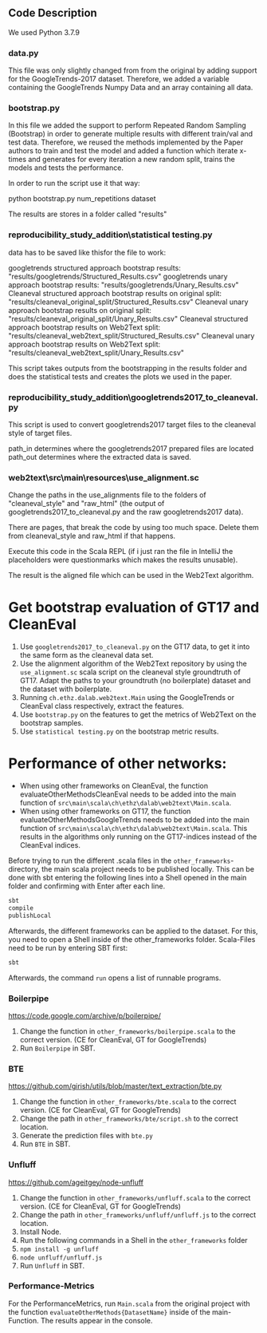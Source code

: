 ## Code Description

We used Python 3.7.9

### data.py

This file was only slightly changed from from the original by adding support for the GoogleTrends-2017 dataset. Therefore, we added a variable containing the GoogleTrends Numpy Data and an array containing all data.

### bootstrap.py

In this file we added the support to perform Repeated Random Sampling (Bootstrap) in order to generate multiple results with different train/val and test data. Therefore, we reused the methods implemented by the Paper authors to train and test the model and added a function which iterate x-times and generates for every iteration a new random split, trains the models and tests the performance. 

In order to run the script use it that way:

python bootstrap.py num_repetitions dataset

The results are stores in a folder called "results"

### reproducibility_study_addition\statistical testing.py

data has to be saved like thisfor the file to work:

googletrends structured approach bootstrap results: "results/googletrends/Structured_Results.csv"
googletrends unary approach bootstrap results: "results/googletrends/Unary_Results.csv"
Cleaneval structured approach bootstrap results on original split: "results/cleaneval_original_split/Structured_Results.csv"
Cleaneval unary approach bootstrap results on original split: "results/cleaneval_original_split/Unary_Results.csv"
Cleaneval structured approach bootstrap results on Web2Text split: "results/cleaneval_web2text_split/Structured_Results.csv"
Cleaneval unary approach bootstrap results on Web2Text split: "results/cleaneval_web2text_split/Unary_Results.csv"

This script takes outputs from the bootstrapping in the results folder and does the statistical tests and creates the plots we used in the paper.


### reproducibility_study_addition\googletrends2017_to_cleaneval.py

This script is used to convert googletrends2017 target files to the cleaneval style of target files.

path_in determines where the googletrends2017 prepared files are located
path_out determines where the extracted data is saved.

### web2text\src\main\resources\use_alignment.sc

Change the paths in the use_alignments file to the folders of "cleaneval_style" and "raw_html" (the output of googletrends2017_to_cleaneval.py and the raw googletrends2017 data).

There are pages, that break the code by using too much space. Delete them from cleaneval_style and raw_html if that happens.

Execute this code in the Scala REPL (if i just ran the file in IntelliJ the placeholders were questionmarks which makes the results unusable). 

The result is the aligned file which can be used in the Web2Text algorithm.

# Get bootstrap evaluation of GT17 and CleanEval

1. Use `googletrends2017_to_cleaneval.py` on the  GT17 data, to get it into the same form as the cleaneval data set.
2. Use the alignment algorithm of the Web2Text repository by using the `use_alignment.sc` scala script on the cleaneval style groundtruth of GT17. Adapt the paths to your groundtruth (no boilerplate) dataset and the dataset with boilerplate.
3. Running `ch.ethz.dalab.web2text.Main` using the GoogleTrends or CleanEval class respectively, extract the features.
4. Use `bootstrap.py` on the features to get the metrics of Web2Text on the bootstrap samples.
5. Use `statistical testing.py` on the bootstrap metric results.


# Performance of other networks:

* When using other frameworks on CleanEval, the function evaluateOtherMethodsCleanEval needs to be added into the main function of `src\main\scala\ch\ethz\dalab\web2text\Main.scala`.
* When using other frameworks on GT17, the function evaluateOtherMethodsGoogleTrends needs to be added into the main function of `src\main\scala\ch\ethz\dalab\web2text\Main.scala`.
This results in the algorithms only running on the GT17-indices instead of the CleanEval indices.



Before trying to run the different .scala files in the `other_frameworks`-directory, the main scala project needs to be published locally. This can be done with sbt entering the following lines into a Shell opened in the main folder and confirming with Enter after each line.
```scala
sbt
compile
publishLocal
```

Afterwards, the different frameworks can be applied to the dataset. For this, you need to open a Shell inside of the other_frameworks folder. Scala-Files need to be run by entering SBT first:
```scala
sbt 
```
Afterwards, the command `run` opens a list of runnable programs.

### Boilerpipe
https://code.google.com/archive/p/boilerpipe/
1. Change the function in `other_frameworks/boilerpipe.scala` to the correct version. (CE for CleanEval, GT for GoogleTrends)
2. Run `Boilerpipe` in SBT.


### BTE
https://github.com/girish/utils/blob/master/text_extraction/bte.py
1. Change the function in `other_frameworks/bte.scala` to the correct version. (CE for CleanEval, GT for GoogleTrends)
2. Change the path in `other_frameworks/bte/script.sh` to the correct location.
3. Generate the prediction files with `bte.py`
4. Run `BTE` in SBT.


### Unfluff
https://github.com/ageitgey/node-unfluff
1. Change the function in `other_frameworks/unfluff.scala` to the correct version. (CE for CleanEval, GT for GoogleTrends)
2. Change the path in `other_frameworks/unfluff/unfluff.js` to the correct location.
3. Install Node.
4. Run the following commands in a Shell in the `other_frameworks` folder
5. `npm install -g unfluff`
6. `node unfluff/unfluff.js`
7. Run `Unfluff` in SBT.

### Performance-Metrics

For the PerformanceMetrics, run `Main.scala` from the original project with the function `evaluateOtherMethods{DatasetName}` inside of the main-Function. The results appear in the console.

